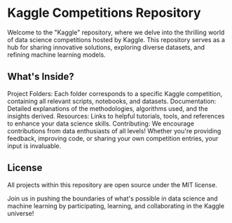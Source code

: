 # Kaggle Competitions Repository
Welcome to the "Kaggle" repository, where we delve into the thrilling world of data science competitions hosted by Kaggle. This repository serves as a hub for sharing innovative solutions, exploring diverse datasets, and refining machine learning models.

## What's Inside?
Project Folders: Each folder corresponds to a specific Kaggle competition, containing all relevant scripts, notebooks, and datasets.
Documentation: Detailed explanations of the methodologies, algorithms used, and the insights derived.
Resources: Links to helpful tutorials, tools, and references to enhance your data science skills.
Contributing: We encourage contributions from data enthusiasts of all levels! Whether you're providing feedback, improving code, or sharing your own competition entries, your input is invaluable.

## License
All projects within this repository are open source under the MIT license.

Join us in pushing the boundaries of what's possible in data science and machine learning by participating, learning, and collaborating in the Kaggle universe!

